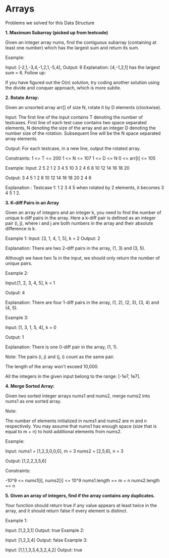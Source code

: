# Arrays
Problems we solved for this Data Structure 

<b>1. Maximum Subarray (picked up from leetcode)</b>

Given an integer array nums, find the contiguous subarray (containing at least one number) which has the largest sum and return its sum.

Example:

Input: [-2,1,-3,4,-1,2,1,-5,4], Output: 6 Explanation: [4,-1,2,1] has the largest sum = 6. Follow up:

If you have figured out the O(n) solution, try coding another solution using the divide and conquer approach, which is more subtle.

<b>2. Rotate Array: </b>

Given an unsorted array arr[] of size N, rotate it by D elements (clockwise).

Input: The first line of the input contains T denoting the number of testcases. First line of each test case contains two space separated elements, N denoting the size of the array and an integer D denoting the number size of the rotation. Subsequent line will be the N space separated array elements.

Output: For each testcase, in a new line, output the rotated array.

Constraints: 1 <= T <= 200 1 <= N <= 107 1 <= D <= N 0 <= arr[i] <= 105

Example: Input: 2 5 2 1 2 3 4 5 10 3 2 4 6 8 10 12 14 16 18 20

Output: 3 4 5 1 2 8 10 12 14 16 18 20 2 4 6

Explanation : Testcase 1: 1 2 3 4 5 when rotated by 2 elements, it becomes 3 4 5 1 2.

<b>3. K-diff Pairs in an Array</b>

Given an array of integers and an integer k, you need to find the number of unique k-diff pairs in the array. Here a k-diff pair is defined as an integer pair (i, j), where i and j are both numbers in the array and their absolute difference is k.

Example 1:
Input: [3, 1, 4, 1, 5], k = 2
Output: 2

Explanation: There are two 2-diff pairs in the array, (1, 3) and (3, 5).

Although we have two 1s in the input, we should only return the number of unique pairs.

Example 2:

Input:[1, 2, 3, 4, 5], k = 1

Output: 4

Explanation: There are four 1-diff pairs in the array, (1, 2), (2, 3), (3, 4) and (4, 5).

Example 3:

Input: [1, 3, 1, 5, 4], k = 0

Output: 1

Explanation: There is one 0-diff pair in the array, (1, 1).

Note:
The pairs (i, j) and (j, i) count as the same pair.

The length of the array won't exceed 10,000.

All the integers in the given input belong to the range: [-1e7, 1e7].


<b>4. Merge Sorted Array:</b>

Given two sorted integer arrays nums1 and nums2, merge nums2 into nums1 as one sorted array.

Note:

The number of elements initialized in nums1 and nums2 are m and n respectively.
You may assume that nums1 has enough space (size that is equal to m + n) to hold additional elements from nums2.

Example:

Input:
nums1 = [1,2,3,0,0,0], m = 3
nums2 = [2,5,6],       n = 3

Output: [1,2,2,3,5,6]
 

Constraints:

-10^9 <= nums1[i], nums2[i] <= 10^9
nums1.length == m + n
nums2.length == n

<b>5. Given an array of integers, find if the array contains any duplicates. </b>

Your function should return true if any value appears at least twice in the array, and it should return false if every element is distinct.

Example 1:

Input: [1,2,3,1]
Output: true
Example 2:

Input: [1,2,3,4]
Output: false
Example 3:

Input: [1,1,1,3,3,4,3,2,4,2]
Output: true
